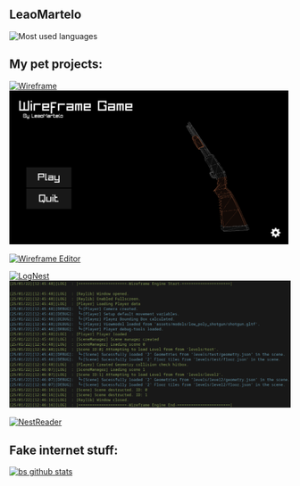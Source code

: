 ## LeaoMartelo

![Most used languages](https://github-readme-stats.vercel.app/api/top-langs/?username=leaomartelo2&layout=compact&theme=github_dark&hide=zig)


## My pet projects: 

[![Wireframe](https://github-readme-stats.vercel.app/api/pin/?username=LeaoMartelo2&repo=wireframe_game&theme=github_dark&show_owner=true)](https://github.com/leaomartelo2/wireframe_game)
<img src="images/wireframe_menu.png" width=500/>

[![Wireframe Editor](https://github-readme-stats.vercel.app/api/pin/?username=LeaoMartelo2&repo=wireframe_editor&theme=github_dark&show_owner=true)](https://github.com/leaomartelo2/wireframe_editor)


[![LogNest](https://github-readme-stats.vercel.app/api/pin/?username=LeaoMartelo2&repo=lognest&theme=github_dark&show_owner=true)](https://github.com/leaomartelo2/lognest)
<img src="images/lognest_bigger.png?raw=true"/>

[![NestReader](https://github-readme-stats.vercel.app/api/pin/?username=LeaoMartelo2&repo=nestreader&theme=github_dark&show_owner=true)](https://github.com/leaomartelo2/nestreader)

## Fake internet stuff:

[![bs github stats](https://github-readme-stats.vercel.app/api?username=leaomartelo2&theme=github_dark&show_icons=true&layout=com)](https://github.com/LeaoMartelo)
